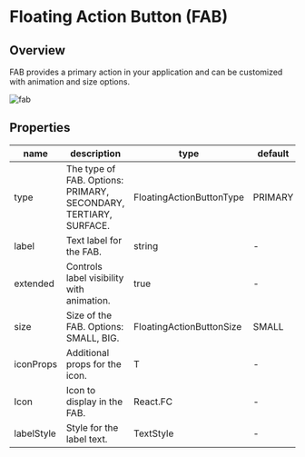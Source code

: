 # Floating Action Button (FAB)

## Overview

FAB provides a primary action in your application and can be customized with animation and size options.

![fab](https://ik.imagekit.io/Computools/rn-material-components/fab.gif?updatedAt=1730123868550)

## Properties

| name | description | type | default |
| ------ | ------ | ------ | ----|
| type | The type of FAB. Options: PRIMARY, SECONDARY, TERTIARY, SURFACE. | FloatingActionButtonType | PRIMARY |
| label | Text label for the FAB. | string | - |
| extended | Controls label visibility with animation. | true | - |
| size | Size of the FAB. Options: SMALL, BIG. | FloatingActionButtonSize | SMALL |
| iconProps | Additional props for the icon. | T | - |
| Icon | Icon to display in the FAB. | React.FC | - |
| labelStyle | Style for the label text. | TextStyle | - |
